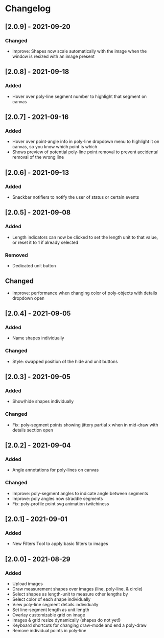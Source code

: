 # Changelog

## [2.0.9] - 2021-09-20
### Changed
- Improve: Shapes now scale automatically with the image when the window is resized with an image present

## [2.0.8] - 2021-09-18
### Added
- Hover over poly-line segment number to highlight that segment on canvas

## [2.0.7] - 2021-09-16
### Added
- Hover over point-angle info in poly-line dropdown menu to highlight it on canvas, so you know which point is which
- Shows preview of potential poly-line point removal to prevent accidental removal of the wrong line

## [2.0.6] - 2021-09-13
### Added
- Snackbar notifiers to notify the user of status or certain events

## [2.0.5] - 2021-09-08
### Added
- Length indicators can now be clicked to set the length unit to that value, or reset it to 1 if already selected

### Removed
- Dedicated unit button

## Changed
- Improve: performance when changing color of poly-objects with details dropdown open


## [2.0.4] - 2021-09-05
### Added
- Name shapes individually

### Changed
- Style: swapped position of the hide and unit buttons


## [2.0.3] - 2021-09-05
### Added
- Show/hide shapes individually

### Changed
- Fix: poly-segment points showing jittery partial x when in mid-draw with details section open


## [2.0.2] - 2021-09-04
### Added
- Angle annotations for poly-lines on canvas

### Changed
- Improve: poly-segment angles to indicate angle between segments
- Improve: poly angles now straddle segments
- Fix: poly-profile point svg animation twitchiness


## [2.0.1] - 2021-09-01
### Added
- New Filters Tool to apply basic filters to images


## [2.0.0] - 2021-08-29
### Added
- Upload images
- Draw measurement shapes over images (line, poly-line, & circle)
- Select shapes as length-unit to measure other lengths by
- Select color of each shape individually
- View poly-line segment details individually
- Set line-segment length as unit length
- Overlay customizable grid on image
- Images & grid resize dynamically (shapes do not yet!)
- Keyboard shortcuts for changing draw-mode and end a poly-draw
- Remove individual points in poly-line